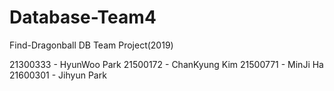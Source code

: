 # Database-Team4
Find-Dragonball DB Team Project(2019)

  21300333 - HyunWoo Park
  21500172 - ChanKyung Kim
  21500771 - MinJi Ha
  21600301 - Jihyun Park
 
